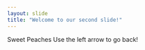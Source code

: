 ```yaml
---
layout: slide
title: "Welcome to our second slide!"
---
```

Sweet Peaches
Use the left arrow to go back!
